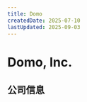 ```yaml
---
title: Domo
createdDate: 2025-07-10
lastUpdated: 2025-09-03
---
```


# Domo, Inc.

## 公司信息

<DirectHireCompanyTable state="utah" city="american-fork" companyJsonFileName="domo" />